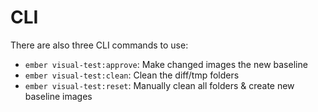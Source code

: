 # CLI

There are also three CLI commands to use:

* `ember visual-test:approve`: Make changed images the new baseline
* `ember visual-test:clean`: Clean the diff/tmp folders
* `ember visual-test:reset`: Manually clean all folders & create new baseline images
